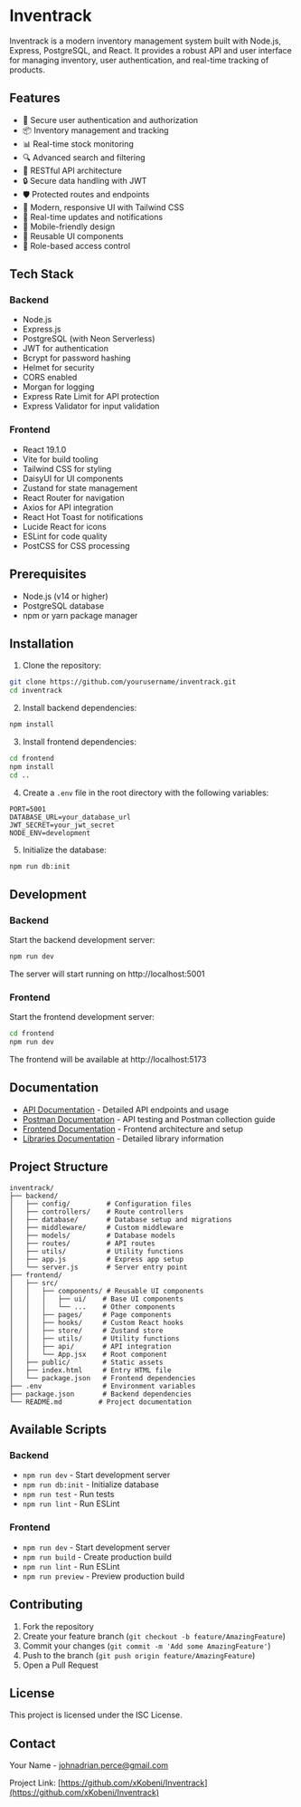 # Inventrack

Inventrack is a modern inventory management system built with Node.js, Express, PostgreSQL, and React. It provides a robust API and user interface for managing inventory, user authentication, and real-time tracking of products.

## Features

- 🔐 Secure user authentication and authorization
- 📦 Inventory management and tracking
- 📊 Real-time stock monitoring
- 🔍 Advanced search and filtering
- 📱 RESTful API architecture
- 🔒 Secure data handling with JWT
- 🛡️ Protected routes and endpoints
- 🎨 Modern, responsive UI with Tailwind CSS
- 🔄 Real-time updates and notifications
- 📱 Mobile-friendly design
- 🎯 Reusable UI components
- 🔑 Role-based access control

## Tech Stack

### Backend
- Node.js
- Express.js
- PostgreSQL (with Neon Serverless)
- JWT for authentication
- Bcrypt for password hashing
- Helmet for security
- CORS enabled
- Morgan for logging
- Express Rate Limit for API protection
- Express Validator for input validation

### Frontend
- React 19.1.0
- Vite for build tooling
- Tailwind CSS for styling
- DaisyUI for UI components
- Zustand for state management
- React Router for navigation
- Axios for API integration
- React Hot Toast for notifications
- Lucide React for icons
- ESLint for code quality
- PostCSS for CSS processing

## Prerequisites

- Node.js (v14 or higher)
- PostgreSQL database
- npm or yarn package manager

## Installation

1. Clone the repository:
```bash
git clone https://github.com/yourusername/inventrack.git
cd inventrack
```

2. Install backend dependencies:
```bash
npm install
```

3. Install frontend dependencies:
```bash
cd frontend
npm install
cd ..
```

4. Create a `.env` file in the root directory with the following variables:
```env
PORT=5001
DATABASE_URL=your_database_url
JWT_SECRET=your_jwt_secret
NODE_ENV=development
```

5. Initialize the database:
```bash
npm run db:init
```

## Development

### Backend
Start the backend development server:
```bash
npm run dev
```
The server will start running on http://localhost:5001

### Frontend
Start the frontend development server:
```bash
cd frontend
npm run dev
```
The frontend will be available at http://localhost:5173

## Documentation

- [API Documentation](./API.md) - Detailed API endpoints and usage
- [Postman Documentation](./POSTMAN.md) - API testing and Postman collection guide
- [Frontend Documentation](./frontend.md) - Frontend architecture and setup
- [Libraries Documentation](./LIBRARIES.md) - Detailed library information

## Project Structure

```
inventrack/
├── backend/
│   ├── config/         # Configuration files
│   ├── controllers/    # Route controllers
│   ├── database/       # Database setup and migrations
│   ├── middleware/     # Custom middleware
│   ├── models/         # Database models
│   ├── routes/         # API routes
│   ├── utils/          # Utility functions
│   ├── app.js          # Express app setup
│   └── server.js       # Server entry point
├── frontend/
│   ├── src/
│   │   ├── components/ # Reusable UI components
│   │   │   ├── ui/    # Base UI components
│   │   │   └── ...    # Other components
│   │   ├── pages/     # Page components
│   │   ├── hooks/     # Custom React hooks
│   │   ├── store/     # Zustand store
│   │   ├── utils/     # Utility functions
│   │   ├── api/       # API integration
│   │   └── App.jsx    # Root component
│   ├── public/        # Static assets
│   ├── index.html     # Entry HTML file
│   └── package.json   # Frontend dependencies
├── .env               # Environment variables
├── package.json       # Backend dependencies
└── README.md         # Project documentation
```

## Available Scripts

### Backend
- `npm run dev` - Start development server
- `npm run db:init` - Initialize database
- `npm run test` - Run tests
- `npm run lint` - Run ESLint

### Frontend
- `npm run dev` - Start development server
- `npm run build` - Create production build
- `npm run lint` - Run ESLint
- `npm run preview` - Preview production build

## Contributing

1. Fork the repository
2. Create your feature branch (`git checkout -b feature/AmazingFeature`)
3. Commit your changes (`git commit -m 'Add some AmazingFeature'`)
4. Push to the branch (`git push origin feature/AmazingFeature`)
5. Open a Pull Request

## License

This project is licensed under the ISC License.

## Contact

Your Name - johnadrian.perce@gmail.com

Project Link: [https://github.com/xKobeni/Inventrack](https://github.com/xKobeni/Inventrack) 